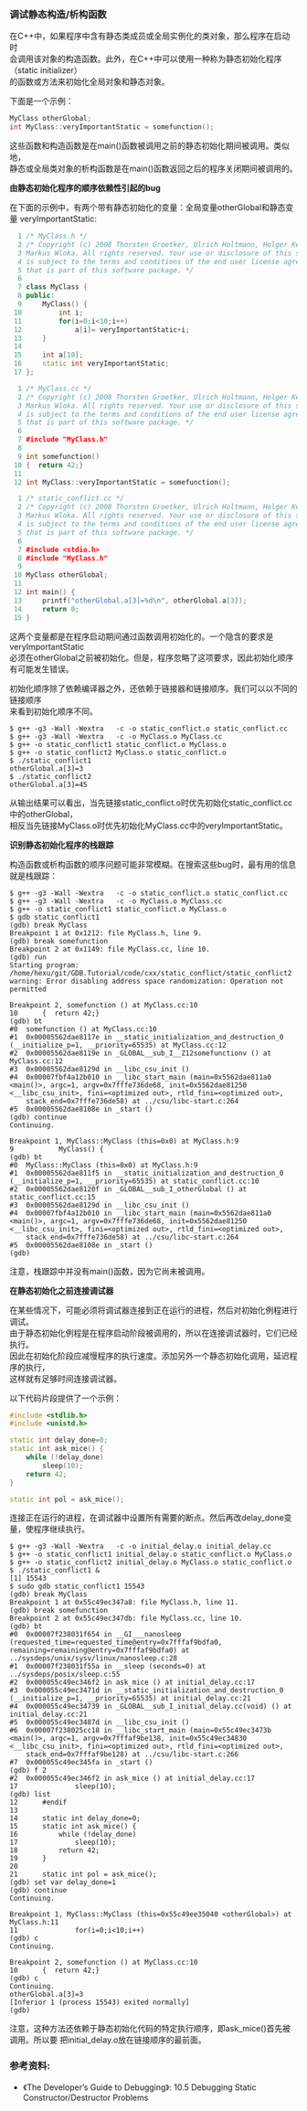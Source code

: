 ### 调试静态构造/析构函数

在C++中，如果程序中含有静态类成员或全局实例化的类对象，那么程序在启动时  
会调用该对象的构造函数。此外，在C++中可以使用一种称为静态初始化程序（static initializer）  
的函数或方法来初始化全局对象和静态对象。

下面是一个示例：

```cpp
MyClass otherGlobal;
int MyClass::veryImportantStatic = somefunction();
```

这些函数和构造函数是在main()函数被调用之前的静态初始化期间被调用。类似地，  
静态或全局类对象的析构函数是在main()函数返回之后的程序关闭期间被调用的。


**由静态初始化程序的顺序依赖性引起的bug**

在下面的示例中，有两个带有静态初始化的变量：全局变量otherGlobal和静态变量
veryImportantStatic:

```cpp
  1 /* MyClass.h */
  2 /* Copyright (c) 2008 Thorsten Groetker, Ulrich Holtmann, Holger Keding,
  3 Markus Wloka. All rights reserved. Your use or disclosure of this source code
  4 is subject to the terms and conditions of the end user license agreement (EULA)
  5 that is part of this software package. */
  6
  7 class MyClass {
  8 public:
  9     MyClass() {
 10         int i;
 11         for(i=0;i<10;i++)
 12             a[i]= veryImportantStatic+i;
 13     }
 14
 15     int a[10];
 16     static int veryImportantStatic;
 17 };

  1 /* MyClass.cc */
  2 /* Copyright (c) 2008 Thorsten Groetker, Ulrich Holtmann, Holger Keding,
  3 Markus Wloka. All rights reserved. Your use or disclosure of this source code
  4 is subject to the terms and conditions of the end user license agreement (EULA)
  5 that is part of this software package. */
  6
  7 #include "MyClass.h"
  8
  9 int somefunction()
 10 {  return 42;}
 11
 12 int MyClass::veryImportantStatic = somefunction();

  1 /* static_conflict.cc */
  2 /* Copyright (c) 2008 Thorsten Groetker, Ulrich Holtmann, Holger Keding, 
  3 Markus Wloka. All rights reserved. Your use or disclosure of this source code 
  4 is subject to the terms and conditions of the end user license agreement (EULA)
  5 that is part of this software package. */
  6 
  7 #include <stdio.h>
  8 #include "MyClass.h"
  9 
 10 MyClass otherGlobal;
 11 
 12 int main() {
 13     printf("otherGlobal.a[3]=%d\n", otherGlobal.a[3]);
 14     return 0;
 15 }
```

这两个变量都是在程序启动期间通过函数调用初始化的。一个隐含的要求是veryImportantStatic  
必须在otherGlobal之前被初始化。但是，程序忽略了这项要求，因此初始化顺序有可能发生错误。

初始化顺序除了依赖编译器之外，还依赖于链接器和链接顺序。我们可以以不同的链接顺序  
来看到初始化顺序不同。

```
$ g++ -g3 -Wall -Wextra   -c -o static_conflict.o static_conflict.cc
$ g++ -g3 -Wall -Wextra   -c -o MyClass.o MyClass.cc
$ g++ -o static_conflict1 static_conflict.o MyClass.o
$ g++ -o static_conflict2 MyClass.o static_conflict.o
$ ./static_conflict1
otherGlobal.a[3]=3
$ ./static_conflict2
otherGlobal.a[3]=45
```

从输出结果可以看出，当先链接static_conflict.o时优先初始化static_conflict.cc中的otherGlobal，  
相反当先链接MyClass.o时优先初始化MyClass.cc中的veryImportantStatic。


**识别静态初始化程序的栈跟踪**

构造函数或析构函数的顺序问题可能非常模糊。在搜索这些bug时，最有用的信息就是栈跟踪：

```
$ g++ -g3 -Wall -Wextra   -c -o static_conflict.o static_conflict.cc
$ g++ -g3 -Wall -Wextra   -c -o MyClass.o MyClass.cc
$ g++ -o static_conflict1 static_conflict.o MyClass.o
$ gdb static_conflict1
(gdb) break MyClass
Breakpoint 1 at 0x1212: file MyClass.h, line 9.
(gdb) break somefunction
Breakpoint 2 at 0x1149: file MyClass.cc, line 10.
(gdb) run
Starting program: /home/hexu/git/GDB.Tutorial/code/cxx/static_conflict/static_conflict2
warning: Error disabling address space randomization: Operation not permitted

Breakpoint 2, somefunction () at MyClass.cc:10
10      {  return 42;}
(gdb) bt
#0  somefunction () at MyClass.cc:10
#1  0x00005562dae8117e in __static_initialization_and_destruction_0 (__initialize_p=1, __priority=65535) at MyClass.cc:12
#2  0x00005562dae8119e in _GLOBAL__sub_I__Z12somefunctionv () at MyClass.cc:12
#3  0x00005562dae8129d in __libc_csu_init ()
#4  0x00007fbf4a12b010 in __libc_start_main (main=0x5562dae811a0 <main()>, argc=1, argv=0x7fffe736de68, init=0x5562dae81250 <__libc_csu_init>, fini=<optimized out>, rtld_fini=<optimized out>,
    stack_end=0x7fffe736de58) at ../csu/libc-start.c:264
#5  0x00005562dae8108e in _start ()
(gdb) continue
Continuing.

Breakpoint 1, MyClass::MyClass (this=0x0) at MyClass.h:9
9           MyClass() {
(gdb) bt
#0  MyClass::MyClass (this=0x0) at MyClass.h:9
#1  0x00005562dae811f5 in __static_initialization_and_destruction_0 (__initialize_p=1, __priority=65535) at static_conflict.cc:10
#2  0x00005562dae8120f in _GLOBAL__sub_I_otherGlobal () at static_conflict.cc:15
#3  0x00005562dae8129d in __libc_csu_init ()
#4  0x00007fbf4a12b010 in __libc_start_main (main=0x5562dae811a0 <main()>, argc=1, argv=0x7fffe736de68, init=0x5562dae81250 <__libc_csu_init>, fini=<optimized out>, rtld_fini=<optimized out>,
    stack_end=0x7fffe736de58) at ../csu/libc-start.c:264
#5  0x00005562dae8108e in _start ()
(gdb)
```

注意，栈跟踪中并没有main()函数，因为它尚未被调用。


**在静态初始化之前连接调试器**

在某些情况下，可能必须将调试器连接到正在运行的进程，然后对初始化例程进行调试。  
由于静态初始化例程是在程序启动阶段被调用的，所以在连接调试器时，它们已经执行。  
因此在初始化阶段应减慢程序的执行速度。添加另外一个静态初始化调用，延迟程序的执行，  
这样就有足够时间连接调试器。

以下代码片段提供了一个示例：

```cpp
#include <stdlib.h>
#include <unistd.h>

static int delay_done=0;
static int ask_mice() {
    while (!delay_done)
        sleep(10);
    return 42;
}

static int pol = ask_mice();
```

连接正在运行的进程，在调试器中设置所有需要的断点。然后再改delay_done变量，使程序继续执行。

```
$ g++ -g3 -Wall -Wextra   -c -o initial_delay.o initial_delay.cc
$ g++ -o static_conflict1 initial_delay.o static_conflict.o MyClass.o
$ g++ -o static_conflict2 initial_delay.o MyClass.o static_conflict.o
$ ./static_conflict1 &
[1] 15543
$ sudo gdb static_conflict1 15543
(gdb) break MyClass
Breakpoint 1 at 0x55c49ec347a8: file MyClass.h, line 11.
(gdb) break somefunction
Breakpoint 2 at 0x55c49ec347db: file MyClass.cc, line 10.
(gdb) bt
#0  0x00007f238031f654 in __GI___nanosleep (requested_time=requested_time@entry=0x7fffaf9bdfa0, remaining=remaining@entry=0x7fffaf9bdfa0) at ../sysdeps/unix/sysv/linux/nanosleep.c:28
#1  0x00007f238031f55a in __sleep (seconds=0) at ../sysdeps/posix/sleep.c:55
#2  0x000055c49ec346f2 in ask_mice () at initial_delay.cc:17
#3  0x000055c49ec3471d in __static_initialization_and_destruction_0 (__initialize_p=1, __priority=65535) at initial_delay.cc:21
#4  0x000055c49ec34739 in _GLOBAL__sub_I_initial_delay.cc(void) () at initial_delay.cc:21
#5  0x000055c49ec3487d in __libc_csu_init ()
#6  0x00007f238025cc18 in __libc_start_main (main=0x55c49ec3473b <main()>, argc=1, argv=0x7fffaf9be138, init=0x55c49ec34830 <__libc_csu_init>, fini=<optimized out>, rtld_fini=<optimized out>,
    stack_end=0x7fffaf9be128) at ../csu/libc-start.c:266
#7  0x000055c49ec345fa in _start ()
(gdb) f 2
#2  0x000055c49ec346f2 in ask_mice () at initial_delay.cc:17
17              sleep(10);
(gdb) list
12      #endif
13
14      static int delay_done=0;
15      static int ask_mice() {
16          while (!delay_done)
17              sleep(10);
18          return 42;
19      }
20
21      static int pol = ask_mice();
(gdb) set var delay_done=1
(gdb) continue
Continuing.

Breakpoint 1, MyClass::MyClass (this=0x55c49ee35040 <otherGlobal>) at MyClass.h:11
11              for(i=0;i<10;i++)
(gdb) c
Continuing.

Breakpoint 2, somefunction () at MyClass.cc:10
10      {  return 42;}
(gdb) c
Continuing.
otherGlobal.a[3]=3
[Inferior 1 (process 15543) exited normally]
(gdb)
```

注意，这种方法还依赖于静态初始化代码的特定执行顺序，即ask_mice()首先被调用。所以要
把initial_delay.o放在链接顺序的最前面。


### 参考资料:
- 《The Developer’s Guide to Debugging》:  10.5 Debugging Static Constructor/Destructor Problems
